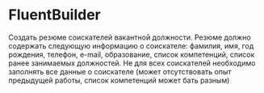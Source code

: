 # FluentBuilder
Создать резюме соискателей вакантной должности. Резюме должно содержать следующую информацию о соискателе: фамилия, имя, год рождения, телефон, e-mail, образование, список компетенций, список ранее занимаемых должностей. Не для всех соискателей необходимо заполнять все данные о соискателе (может отсутствовать опыт предыдущей работы, список компетенций может бать разным)
